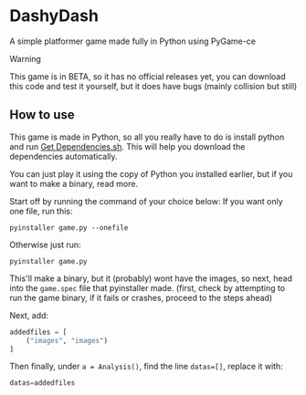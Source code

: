 # DashyDash
A simple platformer game made fully in Python using PyGame-ce

> [!WARNING]
> This game is in BETA, so it has no official releases yet, you can download this code and test it yourself, but it does have bugs (mainly collision but still)

## How to use
This game is made in Python, so all you really have to do is install python and run [Get Dependencies.sh](Get%20Dependencies.sh). This will help you download the dependencies automatically.

You can just play it using the copy of Python you installed earlier, but if you want to make a binary, read more.

Start off by running the command of your choice below:
If you want only one file, run this:
```
pyinstaller game.py --onefile
```
Otherwise just run:
```
pyinstaller game.py
```

This'll make a binary, but it (probably) wont have the images, so next, head into the `game.spec` file that pyinstaller made.
(first, check by attempting to run the game binary, if it fails or crashes, proceed to the steps ahead)

Next, add:
```python
addedfiles = [
    ("images", "images")
]
```

Then finally, under `a = Analysis()`, find the line `datas=[]`, replace it with:
```python
datas=addedfiles
```
